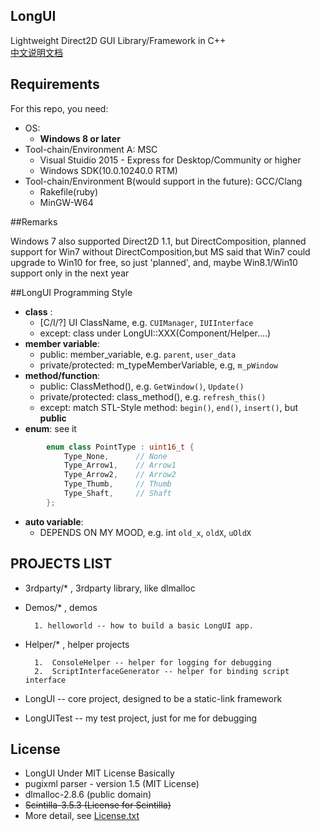 ﻿## LongUI
  
Lightweight Direct2D GUI Library/Framework in C++  
[中文说明文档](./README.zh-cn.md)

## Requirements
  
For this repo, you need:
  
  - OS: 
    - **Windows 8 or later**
  - Tool-chain/Environment A: MSC  
    - Visual Stuidio 2015 - Express for Desktop/Community or higher
    - Windows SDK(10.0.10240.0 RTM)
  - Tool-chain/Environment B(would support in the future): GCC/Clang  
    - Rakefile(ruby)
    - MinGW-W64

    
##Remarks
  
  Windows 7 also supported Direct2D 1.1, but DirectComposition, planned support
  for Win7 without DirectComposition,but MS said that Win7 could upgrade to 
  Win10 for free, so just 'planned', and, maybe Win8.1/Win10 support only in 
  the next year
  
##LongUI Programming Style
  
  - **class** :  
      - \[C/I/?\] UI ClassName, e.g. `CUIManager`, `IUIInterface`
      - except: class under LongUI::XXX(Component/Helper....)
  - **member variable**:  
      - public: member_variable, e.g. `parent`, `user_data`
      - private/protected: m_typeMemberVariable, e.g, `m_pWindow`
  - **method/function**:  
      - public: ClassMethod(), e.g. `GetWindow()`, `Update()`
      - private/protected:  class_method(), e.g. `refresh_this()`
      - except: match STL-Style method: `begin()`, `end()`, `insert()`, but **public**
  - **enum**:  see it
```cpp
        enum class PointType : uint16_t {
            Type_None,      // None
            Type_Arrow1,    // Arrow1
            Type_Arrow2,    // Arrow2
            Type_Thumb,     // Thumb
            Type_Shaft,     // Shaft
        };
```
  - **auto variable**:  
    - DEPENDS ON MY MOOD, e.g. int `old_x`, `oldX`, `uOldX`
    
  
## PROJECTS LIST
  
  -  3rdparty/* , 3rdparty library, like dlmalloc
  -  Demos/* , demos
  
           1. helloworld -- how to build a basic LongUI app.
  -  Helper/* , helper projects
  
           1.  ConsoleHelper -- helper for logging for debugging
           2.  ScriptInterfaceGenerator -- helper for binding script interface
  -  LongUI -- core project, designed to be a static-link framework
  -  LongUITest -- my test project, just for me for debugging
  
## License

  - LongUI Under MIT License Basically
  - pugixml parser - version 1.5 (MIT License)
  - dlmalloc-2.8.6 (public domain)
  - ~~Scintilla-3.5.3 (License for Scintilla)~~
  - More detail, see [License.txt](./License.txt)